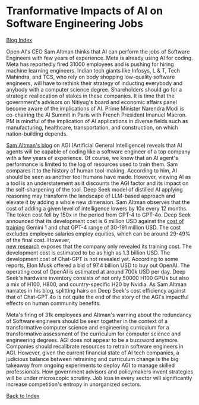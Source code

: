 # Tranformative Impacts of AI on Software Engineering Jobs

[Blog Index](../index.md)

Open AI's CEO Sam Altman thinks that AI can perform the jobs of Software Engineers with few years of experience. Meta is already using
AI for coding. Meta has reportedly fired 31000 employees and is pushing for hiring machine learning engineers. Indian tech giants
like Infosys, L & T, Tech Mahindra, and TCS, who rely on body shopping low-quality software engineers, will have to rethink their 
strategy of inducting everybody and anybody with a computer science degree. Shareholders should go for a strategic 
reallocation of stakes in these companies. It is time that the government's advisors on Nitiyug's board and economic affairs panel
become aware of the implications of AI. Prime Minister Narendra Modi is co-chairing the AI Summit in Paris with French President 
Imanuel Macron. PM is mindful of the implication of AI applications in diverse fields such as manufacturing, healthcare, 
transportation, and construction, on which nation-building depends. 

[Sam Altman's blog](https://blog.samaltman.com/) on AGI (Artificial General Intelligence) reveals that AI agents will be capable 
of coding like a software engineer of a top company with a few years of experience. Of course, we know that an AI agent's 
performance is limited to the log of resources used to train them. Sam compares it to the history of human tool-making. According 
to him, AI should be seen as another tool humans have made. However, viewing AI as a tool is an understatement as it discounts the AGI
factor and its impact on the self-sharpening of the tool. Deep Seek model of distilled AI applying reasoning may transform the
landscape of LLM-based approach and elevate it by adding a whole new dimension. Sam Altman observes that the cost of adding 
a given level of intelligence lowers by 10x every 12 months. The token cost fell by 150x in the period from GPT-4 to GPT-4o.
Deep Seek announced that its development cost is 6 million USD against the
[cost of training](https://www.forbes.com/sites/katharinabuchholz/2024/08/23/the-extreme-cost-of-training-ai-models/) 
Gemini 1 and chat GPT-4 range of 30-191 million USD. The cost 
excludes employee salaries employ equities, which can be around 29-49% of the final cost. However,  
[new research](https://www.yahoo.com/news/research-exposes-deepseek-ai-training-165025904.html) exposes that the company only 
revealed its training cost. The development cost is estimated to be as high as 1.3 billion USD. The development cost of
Chat-GPT is not revealed yet. According to some reports, Elon Musk offered a bid of 97.4 billion USD to buy out OpenAI. The 
operating cost of OpenAI is estimated at around 700k USD per day. Deep Seek's hardware inventory consists of
not only 50000 H100 GPUs but also a mix of H100, H800, and country-specific H20 by Nvidia. As Sam Altman narrates in his blog, 
splitting hairs on Deep Seek's cost efficiency against that of Chat-GPT 4o is not quite the end of the story of the AGI's 
impactful effects on human community benefits. 

Meta's firing of 31k employees and Altman's warning about the redundancy of Software engineers should be seen together in the 
context of a transformative computer science and engineering curriculum for a transformative assessment of the curriculum
for computer science and engineering degrees. AGI does not appear to be a buzzword anymore. Companies should recalibrate 
resources to retrain software engineers in AGI. However, given the current financial state of AI
tech companies, a judicious balance between retraining and curriculum change is the big takeaway from ongoing experiments
to deploy AGI to manage skilled professionals. How government advisors and policymakers invent strategies will be under 
microscopic scrutiny. Job loss in every sector will significantly increase competition's entropy in unorganized sectors.

[Back to Index](../index.md)
